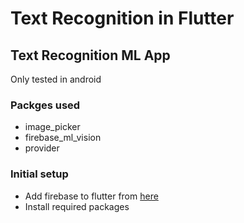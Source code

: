 # Text Recognition in Flutter

## Text Recognition ML App
Only tested in android


### Packges used
- image_picker
- firebase_ml_vision
- provider

### Initial setup
- Add firebase to flutter from [here](https://firebase.flutter.dev/docs/overview/)
- Install required packages



